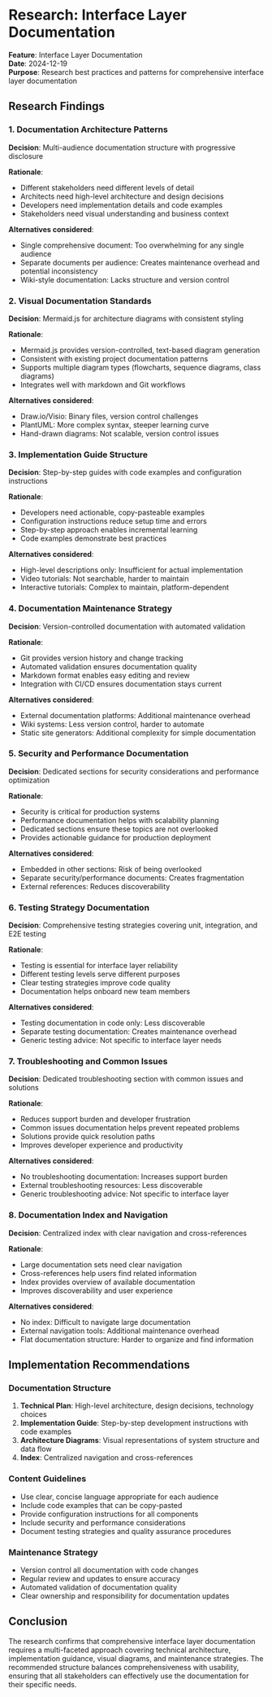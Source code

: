 # Research: Interface Layer Documentation

**Feature**: Interface Layer Documentation  
**Date**: 2024-12-19  
**Purpose**: Research best practices and patterns for comprehensive interface layer documentation

## Research Findings

### 1. Documentation Architecture Patterns

**Decision**: Multi-audience documentation structure with progressive disclosure

**Rationale**:

- Different stakeholders need different levels of detail
- Architects need high-level architecture and design decisions
- Developers need implementation details and code examples
- Stakeholders need visual understanding and business context

**Alternatives considered**:

- Single comprehensive document: Too overwhelming for any single audience
- Separate documents per audience: Creates maintenance overhead and potential inconsistency
- Wiki-style documentation: Lacks structure and version control

### 2. Visual Documentation Standards

**Decision**: Mermaid.js for architecture diagrams with consistent styling

**Rationale**:

- Mermaid.js provides version-controlled, text-based diagram generation
- Consistent with existing project documentation patterns
- Supports multiple diagram types (flowcharts, sequence diagrams, class diagrams)
- Integrates well with markdown and Git workflows

**Alternatives considered**:

- Draw.io/Visio: Binary files, version control challenges
- PlantUML: More complex syntax, steeper learning curve
- Hand-drawn diagrams: Not scalable, version control issues

### 3. Implementation Guide Structure

**Decision**: Step-by-step guides with code examples and configuration instructions

**Rationale**:

- Developers need actionable, copy-pasteable examples
- Configuration instructions reduce setup time and errors
- Step-by-step approach enables incremental learning
- Code examples demonstrate best practices

**Alternatives considered**:

- High-level descriptions only: Insufficient for actual implementation
- Video tutorials: Not searchable, harder to maintain
- Interactive tutorials: Complex to maintain, platform-dependent

### 4. Documentation Maintenance Strategy

**Decision**: Version-controlled documentation with automated validation

**Rationale**:

- Git provides version history and change tracking
- Automated validation ensures documentation quality
- Markdown format enables easy editing and review
- Integration with CI/CD ensures documentation stays current

**Alternatives considered**:

- External documentation platforms: Additional maintenance overhead
- Wiki systems: Less version control, harder to automate
- Static site generators: Additional complexity for simple documentation

### 5. Security and Performance Documentation

**Decision**: Dedicated sections for security considerations and performance optimization

**Rationale**:

- Security is critical for production systems
- Performance documentation helps with scalability planning
- Dedicated sections ensure these topics are not overlooked
- Provides actionable guidance for production deployment

**Alternatives considered**:

- Embedded in other sections: Risk of being overlooked
- Separate security/performance documents: Creates fragmentation
- External references: Reduces discoverability

### 6. Testing Strategy Documentation

**Decision**: Comprehensive testing strategies covering unit, integration, and E2E testing

**Rationale**:

- Testing is essential for interface layer reliability
- Different testing levels serve different purposes
- Clear testing strategies improve code quality
- Documentation helps onboard new team members

**Alternatives considered**:

- Testing documentation in code only: Less discoverable
- Separate testing documentation: Creates maintenance overhead
- Generic testing advice: Not specific to interface layer needs

### 7. Troubleshooting and Common Issues

**Decision**: Dedicated troubleshooting section with common issues and solutions

**Rationale**:

- Reduces support burden and developer frustration
- Common issues documentation helps prevent repeated problems
- Solutions provide quick resolution paths
- Improves developer experience and productivity

**Alternatives considered**:

- No troubleshooting documentation: Increases support burden
- External troubleshooting resources: Less discoverable
- Generic troubleshooting advice: Not specific to interface layer

### 8. Documentation Index and Navigation

**Decision**: Centralized index with clear navigation and cross-references

**Rationale**:

- Large documentation sets need clear navigation
- Cross-references help users find related information
- Index provides overview of available documentation
- Improves discoverability and user experience

**Alternatives considered**:

- No index: Difficult to navigate large documentation
- External navigation tools: Additional maintenance overhead
- Flat documentation structure: Harder to organize and find information

## Implementation Recommendations

### Documentation Structure

1. **Technical Plan**: High-level architecture, design decisions, technology choices
2. **Implementation Guide**: Step-by-step development instructions with code examples
3. **Architecture Diagrams**: Visual representations of system structure and data flow
4. **Index**: Centralized navigation and cross-references

### Content Guidelines

- Use clear, concise language appropriate for each audience
- Include code examples that can be copy-pasted
- Provide configuration instructions for all components
- Include security and performance considerations
- Document testing strategies and quality assurance procedures

### Maintenance Strategy

- Version control all documentation with code changes
- Regular review and updates to ensure accuracy
- Automated validation of documentation quality
- Clear ownership and responsibility for documentation updates

## Conclusion

The research confirms that comprehensive interface layer documentation requires a multi-faceted approach covering technical architecture, implementation guidance, visual diagrams, and maintenance strategies. The recommended structure balances comprehensiveness with usability, ensuring that all stakeholders can effectively use the documentation for their specific needs.
